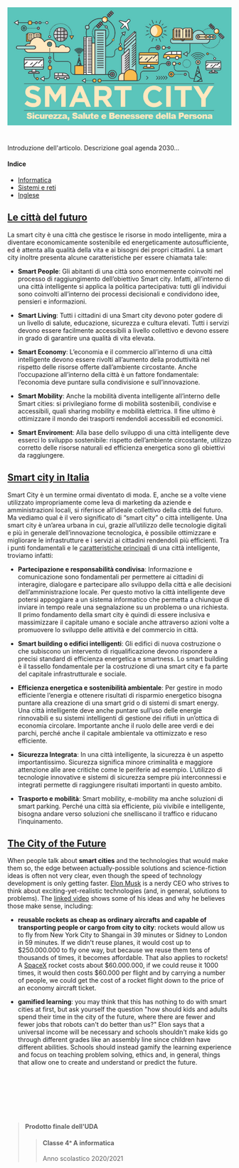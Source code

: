 <div align="center">
  <img src="images/smartCity.png" alt="Smart City">
</div>

#

Introduzione dell'articolo. Descrizione goal agenda 2030…

#### Indice

- [Informatica](#le-città-del-futuro)
- [Sistemi e reti](#smart-city-in-italia)
- [Inglese](#the-city-of-the-future)

## [Le città del futuro](https://youtu.be/pik1DL2gyl8)

La smart city è una città che gestisce le risorse in modo intelligente, mira a diventare economicamente sostenibile ed energeticamente autosufficiente, ed è attenta alla qualità della vita e ai bisogni dei propri cittadini. La smart city inoltre presenta alcune caratteristiche per essere chiamata tale:

- **Smart People**:
Gli abitanti di una città sono enormemente coinvolti nel processo di raggiungimento dell’obiettivo Smart city. Infatti, all’interno di una città intelligente si applica la politica partecipativa: tutti gli individui sono coinvolti all’interno dei processi decisionali e condividono idee, pensieri e informazioni.

- **Smart Living**:
Tutti i cittadini di una Smart city devono poter godere di un livello di salute, educazione, sicurezza e cultura elevati. Tutti i servizi devono essere facilmente accessibili a livello collettivo e devono essere in grado di garantire una qualità di vita elevata.

- **Smart Economy**:
L’economia e il commercio all’interno di una città intelligente devono essere rivolti all’aumento della produttività nel rispetto delle risorse offerte dall’ambiente circostante. Anche l’occupazione all’interno della città è un fattore fondamentale: l’economia deve puntare sulla condivisione e sull’innovazione.

- **Smart Mobility**:
Anche la mobilità diventa intelligente all’interno delle Smart cities: si privilegiano forme di mobilità sostenibili, condivise e accessibili, quali sharing mobility e mobilità elettrica. Il fine ultimo è ottimizzare il mondo dei trasporti rendendoli accessibili ed economici.

- **Smart Enviroment**:
Alla base dello sviluppo di una città intelligente deve esserci lo sviluppo sostenibile: rispetto dell’ambiente circostante, utilizzo corretto delle risorse naturali ed efficienza energetica sono gli obiettivi da raggiungere.

## [Smart city in Italia](https://www.economyup.it/mobilita/smart-city-cosa-sono-davvero-e-a-che-punto-siamo-in-italia/)

Smart City è un termine ormai diventato di moda. E, anche se a volte viene utilizzato impropriamente come leva di marketing da aziende e amministrazioni locali, si riferisce all’ideale collettivo della città del futuro. Ma vediamo qual è il vero significato di “smart city” o città intelligente. Una smart city è un’area urbana in cui, grazie all’utilizzo delle tecnologie digitali e più in generale dell’innovazione tecnologica, è possibile ottimizzare e migliorare le infrastrutture e i servizi ai cittadini rendendoli più efficienti. Tra i punti fondamentali e le [caratteristiche principali]( https://www.lumi4innovation.it/smart-city-cose-come-funziona-caratteristiche-ed-esempi-in-italia/) di una città intelligente, troviamo infatti:

- **Partecipazione e responsabilità condivisa**:
Informazione e comunicazione sono fondamentali per permettere ai cittadini di interagire, dialogare e partecipare allo sviluppo della città e alle decisioni dell’amministrazione locale. Per questo motivo la città intelligente deve potersi appoggiare a un sistema informatico che permetta a chiunque di inviare in tempo reale una segnalazione su un problema o una richiesta. Il primo fondamento della smart city è quindi di essere inclusiva e massimizzare il capitale umano e sociale anche attraverso azioni volte a promuovere lo sviluppo delle attività e del commercio in città.

- **Smart building o edifici intelligenti**:
Gli edifici di nuova costruzione o che subiscono un intervento di riqualificazione devono rispondere a precisi standard di efficienza energetica e smartness. Lo smart building è il tassello fondamentale per la costruzione di una smart city e fa parte del capitale infrastrutturale e sociale.

- **Efficienza energetica e sostenibilità ambientale**:
Per gestire in modo efficiente l’energia e ottenere risultati di risparmio energetico bisogna puntare alla creazione di una smart grid o di sistemi di smart energy. Una città intelligente deve anche puntare sull’uso delle energie rinnovabili e su sistemi intelligenti di gestione dei rifiuti in un’ottica di economia circolare. Importante anche il ruolo delle aree verdi e dei parchi, perché anche il capitale ambientale va ottimizzato e reso efficiente.

- **Sicurezza Integrata**:
In una città intelligente, la sicurezza è un aspetto importantissimo. Sicurezza significa minore criminalità e maggiore attenzione alle aree critiche come le periferie ad esempio. L’utilizzo di tecnologie innovative e sistemi di sicurezza sempre più interconnessi e integrati permette di raggiungere risultati importanti in questo ambito.

- **Trasporto e mobilità**:
Smart mobility, e-mobility ma anche soluzioni di smart parking. Perché una città sia efficiente, più vivibile e intelligente, bisogna andare verso soluzioni che snelliscano il traffico e riducano l’inquinamento.

## [The City of the Future](https://youtu.be/L054Xd97_rk)

When people talk about **smart cities** and the technologies that would make
them so, the edge between actually-possible solutions and science-fiction
ideas is often not very clear, even though the speed of technology development
is only getting faster. [Elon Musk](https://www.wikiwand.com/en/Elon_Musk) is
a nerdy CEO who strives to think about exciting-yet-realistic technologies
(and, in general, solutions to problems). The [linked
video](https://youtu.be/L054Xd97_rk) shows some of his ideas and why he
believes those make sense, including:

<!-- TODO:  <29-01-21, Daniel Falbo>
- **electric self-driving land vehicles**:
  - **tunnel networks**
  - **semi-trucks**
  - **autonomous shared cars**
-->

- **reusable rockets as cheap as ordinary aircrafts and capable of
transporting people or cargo from city to city**: rockets would allow us to
fly from New York City to Shangai in 39 minutes or Sidney to London in 59
minutes. If we didn't reuse planes, it would cost up to $250.000.000 to fly
one way, but because we reuse them tens of thousands of times, it becomes
affordable. That also applies to rockets! A [SpaceX](https://www.spacex.com)
rocket costs about $60.000.000, if we could reuse it 1000 times, it would
then costs $60.000 per flight and by carrying a number of people, we could
get the cost of a rocket flight down to the price of an economy aircraft
ticket.
<!-- TODO:  <29-01-21, Daniel Falbo>
- **hyperloop**
  -->
- **gamified learning**: you may think that this has nothing to do with smart
  cities at first, but ask yourself the question "how should kids and adults
  spend their time in the city of the future, where there are fewer and fewer
  jobs that robots can't do better than us?" Elon says that a universal income
  will be necessary and schools shouldn't make kids go through different
  grades like an assembly line since children have different abilities.
  Schools should instead gamify the learning experience and focus on teaching
  problem solving, ethics and, in general, things that allow one to create and
  understand or predict the future.
  
  

# <br> <br>

> #### Prodotto finale dell'UDA
>
> > #### Classe 4ᵃ A informatica
> >
> > Anno scolastico 2020/2021
